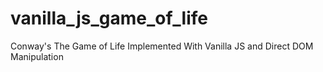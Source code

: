 # vanilla_js_game_of_life
Conway's The Game of Life Implemented With Vanilla JS and Direct DOM Manipulation
